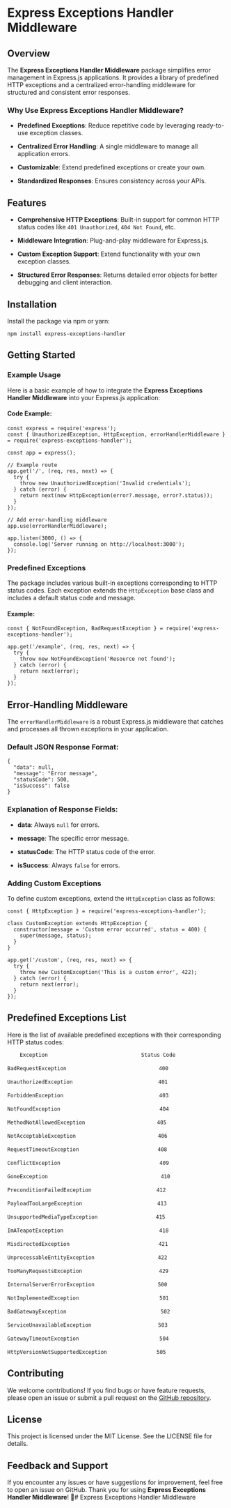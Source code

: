 
# Express Exceptions Handler Middleware

## Overview

The **Express Exceptions Handler Middleware** package simplifies error management in Express.js applications. It provides a library of predefined HTTP exceptions and a centralized error-handling middleware for structured and consistent error responses.

### Why Use Express Exceptions Handler Middleware?

-   **Predefined Exceptions**: Reduce repetitive code by leveraging ready-to-use exception classes.
    
-   **Centralized Error Handling**: A single middleware to manage all application errors.
    
-   **Customizable**: Extend predefined exceptions or create your own.
    
-   **Standardized Responses**: Ensures consistency across your APIs.
    

## Features

-   **Comprehensive HTTP Exceptions**: Built-in support for common HTTP status codes like `401 Unauthorized`, `404 Not Found`, etc.
    
-   **Middleware Integration**: Plug-and-play middleware for Express.js.
    
-   **Custom Exception Support**: Extend functionality with your own exception classes.
    
-   **Structured Error Responses**: Returns detailed error objects for better debugging and client interaction.
    

## Installation

Install the package via npm or yarn:

```
npm install express-exceptions-handler
```

## Getting Started

### Example Usage

Here is a basic example of how to integrate the **Express Exceptions Handler Middleware** into your Express.js application:

#### Code Example:

```
const express = require('express');
const { UnauthorizedException, HttpException, errorHandlerMiddleware } = require('express-exceptions-handler');

const app = express();

// Example route
app.get('/', (req, res, next) => {
  try {
    throw new UnauthorizedException('Invalid credentials');
  } catch (error) {
    return next(new HttpException(error?.message, error?.status));
  }
});

// Add error-handling middleware
app.use(errorHandlerMiddleware);

app.listen(3000, () => {
  console.log('Server running on http://localhost:3000');
});
```

### Predefined Exceptions

The package includes various built-in exceptions corresponding to HTTP status codes. Each exception extends the `HttpException` base class and includes a default status code and message.

#### Example:

```
const { NotFoundException, BadRequestException } = require('express-exceptions-handler');

app.get('/example', (req, res, next) => {
  try {
    throw new NotFoundException('Resource not found');
  } catch (error) {
    return next(error);
  }
});
```

## Error-Handling Middleware

The `errorHandlerMiddleware` is a robust Express.js middleware that catches and processes all thrown exceptions in your application.

### Default JSON Response Format:

```
{
  "data": null,
  "message": "Error message",
  "statusCode": 500,
  "isSuccess": false
}
```

### Explanation of Response Fields:

-   **data**: Always `null` for errors.
    
-   **message**: The specific error message.
    
-   **statusCode**: The HTTP status code of the error.
    
-   **isSuccess**: Always `false` for errors.
    

### Adding Custom Exceptions

To define custom exceptions, extend the `HttpException` class as follows:

```
const { HttpException } = require('express-exceptions-handler');

class CustomException extends HttpException {
  constructor(message = 'Custom error occurred', status = 400) {
    super(message, status);
  }
}

app.get('/custom', (req, res, next) => {
  try {
    throw new CustomException('This is a custom error', 422);
  } catch (error) {
    return next(error);
  }
});
```

## Predefined Exceptions List


Here is the list of available predefined exceptions with their corresponding HTTP status codes:
              
        Exception                              Status Code

`BadRequestException`             &nbsp;&nbsp;&nbsp;&nbsp;&nbsp;&nbsp;&nbsp;&nbsp;&nbsp;&nbsp;&nbsp;&nbsp;&nbsp;&nbsp;&nbsp;&nbsp;&nbsp;&nbsp;&nbsp;&nbsp;&nbsp;&nbsp;&nbsp;&nbsp;&nbsp;&nbsp;&nbsp;&nbsp;&nbsp;&nbsp;&nbsp;&nbsp;&nbsp;&nbsp;&nbsp;&nbsp;&nbsp;&nbsp;&nbsp;&nbsp;&nbsp;&nbsp;&nbsp;&nbsp;&nbsp;&nbsp;&nbsp;&nbsp;&nbsp;&nbsp;&nbsp;&nbsp;           `400`

`UnauthorizedException` &nbsp;&nbsp;&nbsp;&nbsp;&nbsp;&nbsp;&nbsp;&nbsp;&nbsp;&nbsp;&nbsp;&nbsp;&nbsp;&nbsp;&nbsp;&nbsp;&nbsp;&nbsp;&nbsp;&nbsp;&nbsp;&nbsp;&nbsp;&nbsp;&nbsp;&nbsp;&nbsp;&nbsp;&nbsp;&nbsp;&nbsp;&nbsp;&nbsp;&nbsp;&nbsp;&nbsp;&nbsp;&nbsp;&nbsp;&nbsp;&nbsp;&nbsp;&nbsp;&nbsp;&nbsp;&nbsp;&nbsp;&nbsp; `401`

`ForbiddenException` &nbsp;&nbsp;&nbsp;&nbsp;&nbsp;&nbsp;&nbsp;&nbsp;&nbsp;&nbsp;&nbsp;&nbsp;&nbsp;&nbsp;&nbsp;&nbsp;&nbsp;&nbsp;&nbsp;&nbsp;&nbsp;&nbsp;&nbsp;&nbsp;&nbsp;&nbsp;&nbsp;&nbsp;&nbsp;&nbsp;&nbsp;&nbsp;&nbsp;&nbsp;&nbsp;&nbsp;&nbsp;&nbsp;&nbsp;&nbsp;&nbsp;&nbsp;&nbsp;&nbsp;&nbsp;&nbsp;&nbsp;&nbsp;&nbsp;&nbsp;&nbsp;&nbsp;&nbsp;&nbsp;     `403`

`NotFoundException` &nbsp;&nbsp;&nbsp;&nbsp;&nbsp;&nbsp;&nbsp;&nbsp;&nbsp;&nbsp;&nbsp;&nbsp;&nbsp;&nbsp;&nbsp;&nbsp;&nbsp;&nbsp;&nbsp;&nbsp;&nbsp;&nbsp;&nbsp;&nbsp;&nbsp;&nbsp;&nbsp;&nbsp;&nbsp;&nbsp;&nbsp;&nbsp;&nbsp;&nbsp;&nbsp;&nbsp;&nbsp;&nbsp;&nbsp;&nbsp;&nbsp;&nbsp;&nbsp;&nbsp;&nbsp;&nbsp;&nbsp;&nbsp;&nbsp;&nbsp;&nbsp;&nbsp;&nbsp;&nbsp;&nbsp;&nbsp; `404`

`MethodNotAllowedException` &nbsp;&nbsp;&nbsp;&nbsp;&nbsp;&nbsp;&nbsp;&nbsp;&nbsp;&nbsp;&nbsp;&nbsp;&nbsp;&nbsp;&nbsp;&nbsp;&nbsp;&nbsp;&nbsp;&nbsp;&nbsp;&nbsp;&nbsp;&nbsp;&nbsp;&nbsp;&nbsp;&nbsp;&nbsp;&nbsp;&nbsp;&nbsp;&nbsp;&nbsp;&nbsp;&nbsp;&nbsp;&nbsp;&nbsp;&nbsp;&nbsp;`405`

`NotAcceptableException` &nbsp;&nbsp;&nbsp;&nbsp;&nbsp;&nbsp;&nbsp;&nbsp;&nbsp;&nbsp;&nbsp;&nbsp;&nbsp;&nbsp;&nbsp;&nbsp;&nbsp;&nbsp;&nbsp;&nbsp;&nbsp;&nbsp;&nbsp;&nbsp;&nbsp;&nbsp;&nbsp;&nbsp;&nbsp;&nbsp;&nbsp;&nbsp;&nbsp;&nbsp;&nbsp;&nbsp;&nbsp;&nbsp;&nbsp;&nbsp;&nbsp;&nbsp;&nbsp;&nbsp;&nbsp;&nbsp; `406`

`RequestTimeoutException` &nbsp;&nbsp;&nbsp;&nbsp;&nbsp;&nbsp;&nbsp;&nbsp;&nbsp;&nbsp;&nbsp;&nbsp;&nbsp;&nbsp;&nbsp;&nbsp;&nbsp;&nbsp;&nbsp;&nbsp;&nbsp;&nbsp;&nbsp;&nbsp;&nbsp;&nbsp;&nbsp;&nbsp;&nbsp;&nbsp;&nbsp;&nbsp;&nbsp;&nbsp;&nbsp;&nbsp;&nbsp;&nbsp;&nbsp;&nbsp;&nbsp;&nbsp;&nbsp;&nbsp; `408`

`ConflictException` &nbsp;&nbsp;&nbsp;&nbsp;&nbsp;&nbsp;&nbsp;&nbsp;&nbsp;&nbsp;&nbsp;&nbsp;&nbsp;&nbsp;&nbsp;&nbsp;&nbsp;&nbsp;&nbsp;&nbsp;&nbsp;&nbsp;&nbsp;&nbsp;&nbsp;&nbsp;&nbsp;&nbsp;&nbsp;&nbsp;&nbsp;&nbsp;&nbsp;&nbsp;&nbsp;&nbsp;&nbsp;&nbsp;&nbsp;&nbsp;&nbsp;&nbsp;&nbsp;&nbsp;&nbsp;&nbsp;&nbsp;&nbsp;&nbsp;&nbsp;&nbsp;&nbsp;&nbsp;&nbsp;&nbsp;&nbsp; `409`

`GoneException` &nbsp;&nbsp;&nbsp;&nbsp;&nbsp;&nbsp;&nbsp;&nbsp;&nbsp;&nbsp;&nbsp;&nbsp;&nbsp;&nbsp;&nbsp;&nbsp;&nbsp;&nbsp;&nbsp;&nbsp;&nbsp;&nbsp;&nbsp;&nbsp;&nbsp;&nbsp;&nbsp;&nbsp;&nbsp;&nbsp;&nbsp;&nbsp;&nbsp;&nbsp;&nbsp;&nbsp;&nbsp;&nbsp;&nbsp;&nbsp;&nbsp;&nbsp;&nbsp;&nbsp;&nbsp;&nbsp;&nbsp;&nbsp;&nbsp;&nbsp;&nbsp;&nbsp;&nbsp;&nbsp;&nbsp;&nbsp;&nbsp;&nbsp;&nbsp;&nbsp;&nbsp;&nbsp;&nbsp;&nbsp; `410`

`PreconditionFailedException` &nbsp;&nbsp;&nbsp;&nbsp;&nbsp;&nbsp;&nbsp;&nbsp;&nbsp;&nbsp;&nbsp;&nbsp;&nbsp;&nbsp;&nbsp;&nbsp;&nbsp;&nbsp;&nbsp;&nbsp;&nbsp;&nbsp;&nbsp;&nbsp;&nbsp;&nbsp;&nbsp;&nbsp;&nbsp;&nbsp;&nbsp;&nbsp;&nbsp;&nbsp;&nbsp;&nbsp;  `412`

`PayloadTooLargeException` &nbsp;&nbsp;&nbsp;&nbsp;&nbsp;&nbsp;&nbsp;&nbsp;&nbsp;&nbsp;&nbsp;&nbsp;&nbsp;&nbsp;&nbsp;&nbsp;&nbsp;&nbsp;&nbsp;&nbsp;&nbsp;&nbsp;&nbsp;&nbsp;&nbsp;&nbsp;&nbsp;&nbsp;&nbsp;&nbsp;&nbsp;&nbsp;&nbsp;&nbsp;&nbsp;&nbsp;&nbsp;&nbsp;&nbsp;&nbsp;&nbsp;&nbsp; `413`

`UnsupportedMediaTypeException` &nbsp;&nbsp;&nbsp;&nbsp;&nbsp;&nbsp;&nbsp;&nbsp;&nbsp;&nbsp;&nbsp;&nbsp;&nbsp;&nbsp;&nbsp;&nbsp;&nbsp;&nbsp;&nbsp;&nbsp;&nbsp;&nbsp;&nbsp;&nbsp;&nbsp;&nbsp;&nbsp;&nbsp;&nbsp;&nbsp;&nbsp;&nbsp; `415`

`ImATeapotException` &nbsp;&nbsp;&nbsp;&nbsp;&nbsp;&nbsp;&nbsp;&nbsp;&nbsp;&nbsp;&nbsp;&nbsp;&nbsp;&nbsp;&nbsp;&nbsp;&nbsp;&nbsp;&nbsp;&nbsp;&nbsp;&nbsp;&nbsp;&nbsp;&nbsp;&nbsp;&nbsp;&nbsp;&nbsp;&nbsp;&nbsp;&nbsp;&nbsp;&nbsp;&nbsp;&nbsp;&nbsp;&nbsp;&nbsp;&nbsp;&nbsp;&nbsp;&nbsp;&nbsp;&nbsp;&nbsp;&nbsp;&nbsp;&nbsp;&nbsp;&nbsp;&nbsp;&nbsp;&nbsp; `418`

`MisdirectedException` &nbsp;&nbsp;&nbsp;&nbsp;&nbsp;&nbsp;&nbsp;&nbsp;&nbsp;&nbsp;&nbsp;&nbsp;&nbsp;&nbsp;&nbsp;&nbsp;&nbsp;&nbsp;&nbsp;&nbsp;&nbsp;&nbsp;&nbsp;&nbsp;&nbsp;&nbsp;&nbsp;&nbsp;&nbsp;&nbsp;&nbsp;&nbsp;&nbsp;&nbsp;&nbsp;&nbsp;&nbsp;&nbsp;&nbsp;&nbsp;&nbsp;&nbsp;&nbsp;&nbsp;&nbsp;&nbsp;&nbsp;&nbsp;&nbsp;&nbsp; `421`

`UnprocessableEntityException` &nbsp;&nbsp;&nbsp;&nbsp;&nbsp;&nbsp;&nbsp;&nbsp;&nbsp;&nbsp;&nbsp;&nbsp;&nbsp;&nbsp;&nbsp;&nbsp;&nbsp;&nbsp;&nbsp;&nbsp;&nbsp;&nbsp;&nbsp;&nbsp;&nbsp;&nbsp;&nbsp;&nbsp;&nbsp;&nbsp;&nbsp;&nbsp;&nbsp;&nbsp;&nbsp; `422`

`TooManyRequestsException` &nbsp;&nbsp;&nbsp;&nbsp;&nbsp;&nbsp;&nbsp;&nbsp;&nbsp;&nbsp;&nbsp;&nbsp;&nbsp;&nbsp;&nbsp;&nbsp;&nbsp;&nbsp;&nbsp;&nbsp;&nbsp;&nbsp;&nbsp;&nbsp;&nbsp;&nbsp;&nbsp;&nbsp;&nbsp;&nbsp;&nbsp;&nbsp;&nbsp;&nbsp;&nbsp;&nbsp;&nbsp;&nbsp;&nbsp;&nbsp;&nbsp;&nbsp;&nbsp; `429`

`InternalServerErrorException` &nbsp;&nbsp;&nbsp;&nbsp;&nbsp;&nbsp;&nbsp;&nbsp;&nbsp;&nbsp;&nbsp;&nbsp;&nbsp;&nbsp;&nbsp;&nbsp;&nbsp;&nbsp;&nbsp;&nbsp;&nbsp;&nbsp;&nbsp;&nbsp;&nbsp;&nbsp;&nbsp;&nbsp;&nbsp;&nbsp;&nbsp;&nbsp;&nbsp;&nbsp;&nbsp; `500`

`NotImplementedException` &nbsp;&nbsp;&nbsp;&nbsp;&nbsp;&nbsp;&nbsp;&nbsp;&nbsp;&nbsp;&nbsp;&nbsp;&nbsp;&nbsp;&nbsp;&nbsp;&nbsp;&nbsp;&nbsp;&nbsp;&nbsp;&nbsp;&nbsp;&nbsp;&nbsp;&nbsp;&nbsp;&nbsp;&nbsp;&nbsp;&nbsp;&nbsp;&nbsp;&nbsp;&nbsp;&nbsp;&nbsp;&nbsp;&nbsp;&nbsp;&nbsp;&nbsp;&nbsp;&nbsp;&nbsp; `501`

`BadGatewayException` &nbsp;&nbsp;&nbsp;&nbsp;&nbsp;&nbsp;&nbsp;&nbsp;&nbsp;&nbsp;&nbsp;&nbsp;&nbsp;&nbsp;&nbsp;&nbsp;&nbsp;&nbsp;&nbsp;&nbsp;&nbsp;&nbsp;&nbsp;&nbsp;&nbsp;&nbsp;&nbsp;&nbsp;&nbsp;&nbsp;&nbsp;&nbsp;&nbsp;&nbsp;&nbsp;&nbsp;&nbsp;&nbsp;&nbsp;&nbsp;&nbsp;&nbsp;&nbsp;&nbsp;&nbsp;&nbsp;&nbsp;&nbsp;&nbsp;&nbsp;&nbsp;&nbsp;&nbsp; `502`

`ServiceUnavailableException` &nbsp;&nbsp;&nbsp;&nbsp;&nbsp;&nbsp;&nbsp;&nbsp;&nbsp;&nbsp;&nbsp;&nbsp;&nbsp;&nbsp;&nbsp;&nbsp;&nbsp;&nbsp;&nbsp;&nbsp;&nbsp;&nbsp;&nbsp;&nbsp;&nbsp;&nbsp;&nbsp;&nbsp;&nbsp;&nbsp;&nbsp;&nbsp;&nbsp;&nbsp;&nbsp;&nbsp;&nbsp; `503`

`GatewayTimeoutException` &nbsp;&nbsp;&nbsp;&nbsp;&nbsp;&nbsp;&nbsp;&nbsp;&nbsp;&nbsp;&nbsp;&nbsp;&nbsp;&nbsp;&nbsp;&nbsp;&nbsp;&nbsp;&nbsp;&nbsp;&nbsp;&nbsp;&nbsp;&nbsp;&nbsp;&nbsp;&nbsp;&nbsp;&nbsp;&nbsp;&nbsp;&nbsp;&nbsp;&nbsp;&nbsp;&nbsp;&nbsp;&nbsp;&nbsp;&nbsp;&nbsp;&nbsp;&nbsp;&nbsp;&nbsp; `504`

`HttpVersionNotSupportedException` &nbsp;&nbsp;&nbsp;&nbsp;&nbsp;&nbsp;&nbsp;&nbsp;&nbsp;&nbsp;&nbsp;&nbsp;&nbsp;&nbsp;&nbsp;&nbsp;&nbsp;&nbsp;&nbsp;&nbsp;&nbsp;&nbsp;&nbsp;&nbsp;&nbsp;&nbsp;&nbsp; `505`




## Contributing

We welcome contributions! If you find bugs or have feature requests, please open an issue or submit a pull request on the [GitHub repository](https://github.com/TOPSinfo/exception-handler.git).

## License

This project is licensed under the MIT License. See the LICENSE file for details.

## Feedback and Support

If you encounter any issues or have suggestions for improvement, feel free to open an issue on GitHub. Thank you for using **Express Exceptions Handler Middleware**! 🚀# Express Exceptions Handler Middleware